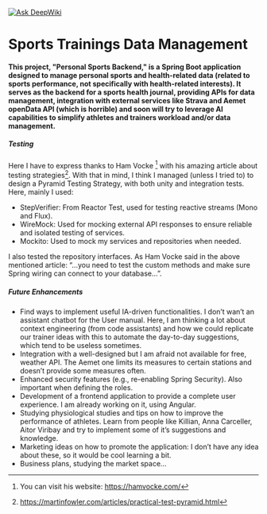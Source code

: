 [![Ask DeepWiki](https://deepwiki.com/badge.svg)](https://deepwiki.com/Doblado3/personal-sports-back)
# Sports Trainings Data Management

#### This project, "Personal Sports Backend," is a Spring Boot application designed to manage personal sports and health-related data (related to sports performance, not specifically with health-related interests). It serves as the backend for a sports health journal, providing APIs for data management, integration with external services like Strava and Aemet openData API (which is horrible) and soon will try to leverage AI capabilities to simplify athletes and trainers workload and/or data management.

##### Testing

Here I have to express thanks to Ham Vocke [^1] with his amazing article about testing strategies[^2]. With that in mind, I think I managed (unless I tried to) to design a Pyramid Testing Strategy, with both unity and integration tests. Here, mainly I used: 

* StepVerifier: From Reactor Test, used for testing reactive streams (Mono and Flux).  
* WireMock: Used for mocking external API responses to ensure reliable and isolated testing of services.  
* Mockito: Used to mock my services and repositories when needed.

I also tested the repository interfaces. As Ham Vocke said in the above mentioned article: “...you need to test the custom methods and make sure Spring wiring can connect to your database…”.

##### Future Enhancements

* Find ways to implement useful IA-driven functionalities. I don’t wan’t an assistant chatbot for the User manual. Here, I am thinking a lot about context engineering (from code assistants) and how we could replicate our trainer ideas with this to automate the day-to-day suggestions, which tend to be useless sometimes.  
* Integration with a well-designed but I am afraid not available for free, weather API. The Aemet one limits its measures to certain stations and doesn’t provide some measures often.  
* Enhanced security features (e.g., re-enabling Spring Security). Also important when defining the roles.  
* Development of a frontend application to provide a complete user experience. I am already working on it, using Angular.  
* Studying physiological studies and tips on how to improve the performance of athletes. Learn from people like Killian, Anna Carceller, Aitor Viribay and try to implement some of it’s suggestions and knowledge.  
* Marketing ideas on how to promote the application: I don’t have any idea about these, so it would be cool learning a bit.  
* Business plans, studying the market space…

[^1]:  You can visit his website: https://hamvocke.com/

[^2]:  https://martinfowler.com/articles/practical-test-pyramid.html
